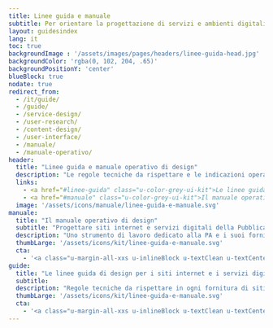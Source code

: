```yaml
---
title: Linee guida e manuale
subtitle: Per orientare la progettazione di servizi e ambienti digitali partendo dalle effettive esigenze degli utenti.
layout: guidesindex
lang: it
toc: true
backgroundImage : '/assets/images/pages/headers/linee-guida-head.jpg'
backgroundColor: 'rgba(0, 102, 204, .65)'
backgroundPositionY: 'center'
blueBlock: true
nodate: true
redirect_from:
  - /it/guide/
  - /guide/
  - /service-design/
  - /user-research/
  - /content-design/
  - /user-interface/
  - /manuale/
  - /manuale-operativo/
header:
  title: "Linee guida e manuale operativo di design"
  description: "Le regole tecniche da rispettare e le indicazioni operative di design per orientare la progettazione e la realizzazione di siti e servizi digitali della Pubblica Amministrazione"
  links:
    - <a href="#linee-guida" class="u-color-grey-ui-kit">Le linee guida</a>
    - <a href="#manuale" class="u-color-grey-ui-kit">Il manuale operativo di design</a>
  image: '/assets/icons/manuale/linee-guida-e-manuale.svg'
manuale:
  title: "Il manuale operativo di design"
  subtitle: "Progettare siti internet e servizi digitali della Pubblica Amministrazione"
  description: "Uno strumento di lavoro dedicato alla PA e i suoi fornitori, ha l’obiettivo di fornire indicazioni operative a supporto della progettazione e della realizzazione dei punti di contatto digitali verso il cittadino."
  thumbLarge: '/assets/icons/kit/linee-guida-e-manuale.svg'
  cta:
    - '<a class="u-margin-all-xxs u-inlineBlock u-textClean u-textCenter u-borderRadius-s u-background-teal-60 u-color-grey-ui-kit u-padding-all-s u-padding-right-l u-padding-left-l u-text-r-xxs u-borderShadow-m" aria-label="Leggi il manuale su Docs Italia (link esterno)" href="https://docs.italia.it/italia/designers-italia/manuale-operativo-design-docs" target="_blank"><span class="u-text-r-xxs u-textUppercase u-textWeight-700">Leggi il manuale su Docs Italia</span></a>'
guide:
  title: "Le linee guida di design per i siti internet e i servizi digitali della PA"
  subtitle: 
  description: "Regole tecniche da rispettare in ogni fornitura di siti e servizi digitali per la Pubblica Amministrazione, ai sensi dell'art. 53, comma 1 ter - Siti internet delle pubbliche amministrazioni del Codice dell'Amministrazione Digitale."
  thumbLarge: '/assets/icons/kit/linee-guida-e-manuale.svg'
  cta:
    - '<a class="u-margin-all-xxs u-inlineBlock u-textClean u-textCenter u-borderRadius-s u-background-teal-60 u-color-grey-ui-kit u-padding-all-s u-padding-right-l u-padding-left-l u-text-r-xxs u-borderShadow-m" aria-label="Leggi le Linee guida su Docs Italia (link esterno)" href="https://docs.italia.it/italia/design/lg-design-servizi-web/" target="_blank"><span class="u-text-r-xxs u-textUppercase u-textWeight-700">Leggi le Linee guida su Docs Italia</span></a>'
---
```

